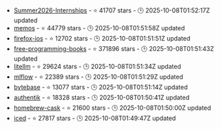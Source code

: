- [Summer2026-Internships](https://github.com/SimplifyJobs/Summer2026-Internships) - ⭐ 41707 stars - 🕒 2025-10-08T01:52:17Z updated
- [memos](https://github.com/usememos/memos) - ⭐ 44779 stars - 🕒 2025-10-08T01:51:58Z updated
- [firefox-ios](https://github.com/mozilla-mobile/firefox-ios) - ⭐ 12702 stars - 🕒 2025-10-08T01:51:51Z updated
- [free-programming-books](https://github.com/EbookFoundation/free-programming-books) - ⭐ 371896 stars - 🕒 2025-10-08T01:51:43Z updated
- [litellm](https://github.com/BerriAI/litellm) - ⭐ 29624 stars - 🕒 2025-10-08T01:51:34Z updated
- [mlflow](https://github.com/mlflow/mlflow) - ⭐ 22389 stars - 🕒 2025-10-08T01:51:29Z updated
- [bytebase](https://github.com/bytebase/bytebase) - ⭐ 13077 stars - 🕒 2025-10-08T01:51:14Z updated
- [authentik](https://github.com/goauthentik/authentik) - ⭐ 18328 stars - 🕒 2025-10-08T01:50:41Z updated
- [homebrew-cask](https://github.com/Homebrew/homebrew-cask) - ⭐ 21600 stars - 🕒 2025-10-08T01:50:00Z updated
- [iced](https://github.com/iced-rs/iced) - ⭐ 27817 stars - 🕒 2025-10-08T01:49:47Z updated
